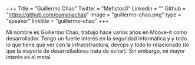 +++
Title = "Guillermo Chao"
Twitter = "Mefistos0"
Linkedin = ""
Github = "https://github.com/cumanachao"
image = "guillermo-chao.png"
type = "speaker"
linktitle = "guillermo-chao"
+++

Mi nombre es Guillermo Chao, trabajo hace varios años en Moove-it como desarrollador. Tengo un fuerte interés en la seguridad informática y y todo lo que tiene que ver con la infraestructura, devops y todo lo relacionado (lo que la mayoría de desarrolladores trata de evitar). Sin embargo, mi mayor interés es el metal.
